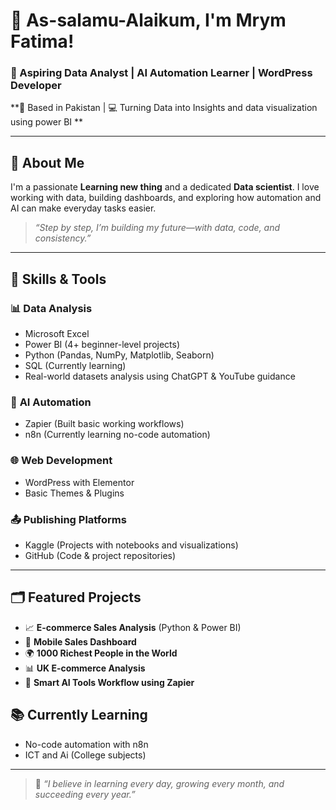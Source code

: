 # 👋 As-salamu-Alaikum, I'm **Mrym Fatima**!  

### 🎯 Aspiring Data Analyst | AI Automation Learner | WordPress Developer  
**📍 Based in Pakistan | 💻 Turning Data into Insights and data visualization using power BI **

---

## 🌟 About Me

I'm a passionate **Learning new thing** and a dedicated **Data scientist**. I love working with data, building dashboards, and exploring how automation and AI can make everyday tasks easier.

> *“Step by step, I’m building my future—with data, code, and consistency.”*

---

## 🧠 Skills & Tools

### 📊 **Data Analysis**
- Microsoft Excel  
- Power BI (4+ beginner-level projects)
- Python (Pandas, NumPy, Matplotlib, Seaborn)
- SQL (Currently learning)
- Real-world datasets analysis using ChatGPT & YouTube guidance

### 🤖 **AI Automation**
- Zapier (Built basic working workflows)
- n8n (Currently learning no-code automation)

### 🌐 **Web Development**
- WordPress with Elementor  
- Basic Themes & Plugins

### 📤 **Publishing Platforms**
- Kaggle (Projects with notebooks and visualizations)
- GitHub (Code & project repositories)

---

## 🗂 Featured Projects

- 📈 **E-commerce Sales Analysis** (Python & Power BI)  
- 📱 **Mobile Sales Dashboard**  
- 🌍 **1000 Richest People in the World**  
- 📊 **UK E-commerce Analysis**  
- 🧠 **Smart AI Tools Workflow using Zapier**


## 📚 Currently Learning
  
- No-code automation with n8n  
- ICT and Ai (College subjects)

---


> 🌱 *“I believe in learning every day, growing every month, and succeeding every year.”*
